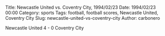 Title: Newcastle United vs. Coventry City, 1994/02/23
Date: 1994/02/23 00:00
Category: sports
Tags: football, football scores, Newcastle United, Coventry City
Slug: newcastle-united-vs-coventry-city
Author: carbonero


Newcastle United 4 - 0 Coventry City
